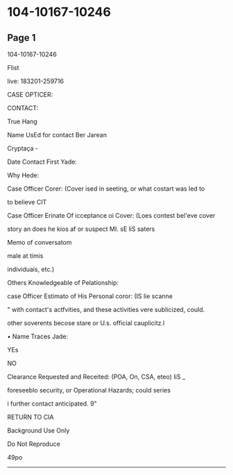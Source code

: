 # 104-10167-10246

## Page 1

104-10167-10246

Flist

live: 183201-259716

CASE OPTICER:

CONTACT:

True Hang

Name UsEd for contact Ber Jarean

Cryptaça -

Date Contact First Yade:

Why Hede:

Case Officer Corer: (Cover ised in seeting, or what costart was led to

to believe CIT

Case Officer Erinate Of icceptance oi Cover: (Loes contest bel'eve cover

story an does he kios af or suspect MI. sE liS saters

Memo of conversatom

male at timis

individuais, etc.)

Others Knowledgeable of Pelationship:

case Officer Estimato of His Personal coror: (IS lie scanne

" with contact's actfvities, and these activities vere sublicized, could.

other soverents becose stare or U.s. official cauplicitz.l

• Name Traces Jade:

YEs

NO

Clearance Requested and Receited: (POA, On, CSA, eteo) IiS _

foreseeblo security, or Operational Hazards; could series

i further contact anticipated. 9"

RETURN TO CIA

Background Use Only

Do Not Reproduce

49po

---

